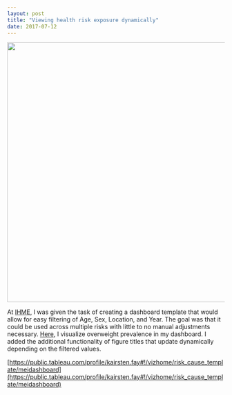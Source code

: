 ```yaml
---
layout: post
title: "Viewing health risk exposure dynamically"
date: 2017-07-12
---
```

<center><img src="https://c1.staticflickr.com/2/1581/24576551443_f082234f98_b.jpg" width="600 px" />
</center>
 
At [IHME](http://healthdata.org), I was given the task of creating a dashboard template that would allow for easy filtering of Age, Sex, Location, and Year. The goal was that it could be used across multiple risks with little to no manual adjustments necessary. [Here](https://public.tableau.com/profile/kairsten.fay#!/vizhome/risk_cause_template/meidashboard), I visualize overweight prevalence in my dashboard. I added the additional functionality of figure titles that update dynamically depending on the filtered values.  

[https://public.tableau.com/profile/kairsten.fay#!/vizhome/risk_cause_template/meidashboard](https://public.tableau.com/profile/kairsten.fay#!/vizhome/risk_cause_template/meidashboard) 

